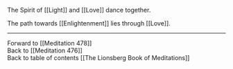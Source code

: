 The Spirit of [[Light]] and [[Love]] dance together. 

The path towards [[Enlightenment]] lies through [[Love]]. 

___

Forward to [[Meditation 478]]  
Back to [[Meditation 476]]  
Back to table of contents [[The Lionsberg Book of Meditations]]  